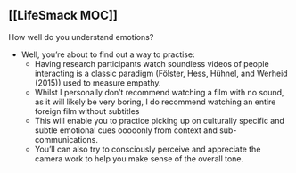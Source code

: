 ## [[LifeSmack MOC]]
How well do you understand emotions?
- Well, you’re about to find out a way to practise:
	- Having research participants watch soundless videos of people interacting is a classic paradigm (Fölster, Hess, Hühnel, and Werheid (2015)) used to measure empathy. 
	- Whilst I personally don’t recommend watching a film with no sound, as it will likely be very boring, I do recommend watching an entire foreign film without subtitles
	- This will enable you to practice picking up on culturally specific and subtle emotional cues ooooonly from context and sub-communications. 
	- You’ll can also try to consciously perceive and appreciate the camera work to help you make sense of the overall tone. 